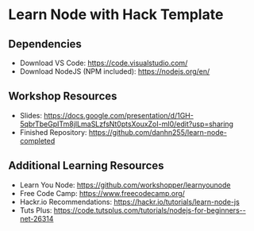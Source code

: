 # Learn Node with Hack Template

## Dependencies
- Download VS Code: https://code.visualstudio.com/
- Download NodeJS (NPM included): https://nodejs.org/en/

## Workshop Resources
- Slides: https://docs.google.com/presentation/d/1GH-5qbrTbeGpITm8jILmaSLzfsNt0ptsXouxZoI-mI0/edit?usp=sharing
- Finished Repository: https://github.com/danhn255/learn-node-completed

## Additional Learning Resources
- Learn You Node: https://github.com/workshopper/learnyounode
- Free Code Camp: https://www.freecodecamp.org/
- Hackr.io Recommendations: https://hackr.io/tutorials/learn-node-js
- Tuts Plus: https://code.tutsplus.com/tutorials/nodejs-for-beginners--net-26314
